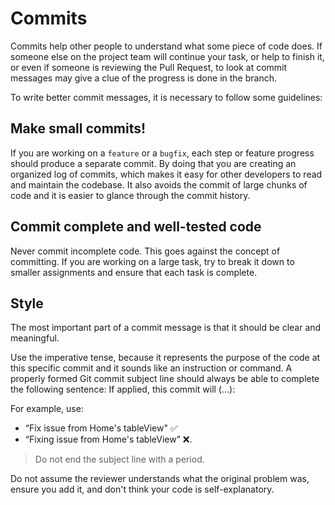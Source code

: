# Commits
Commits help other people to understand what some piece of code does. If someone else on the project team will continue your task, or help to finish it, or even if someone is reviewing the Pull Request, to look at commit messages may give a clue of the progress is done in the branch.

To write better commit messages, it is necessary to follow some guidelines:

## Make small commits!

If you are working on a `feature` or a `bugfix`, each step or feature progress should produce a separate commit. By doing that you are creating an organized log of commits, which makes it easy for other developers to read and maintain the codebase. It also avoids the commit of large chunks of code and it is easier to glance through the commit history.

## Commit complete and well-tested code

Never commit incomplete code. This goes against the concept of committing. If you are working on a large task, try to break it down to smaller assignments and ensure that each task is complete.

## Style

The most important part of a commit message is that it should be clear and meaningful.

Use the imperative tense, because it represents the purpose of the code at this specific commit and it sounds like an instruction or command. A properly formed Git commit subject line should always be able to complete the following sentence: If applied, this commit will (…):

For example, use:
- “Fix issue from Home's tableView" ✅
- “Fixing issue from Home's tableView” ❌.

> Do not end the subject line with a period.

Do not assume the reviewer understands what the original problem was, ensure you add it, and don't think your code is self-explanatory.